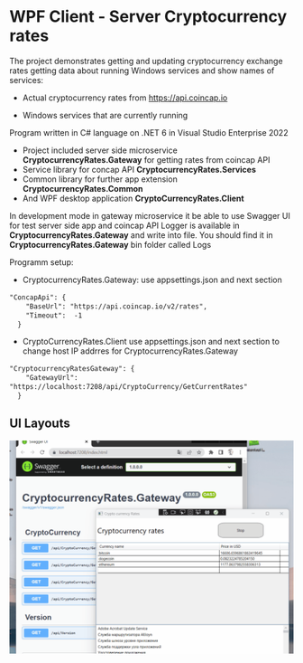 # WPF Client - Server Cryptocurrency rates

The project demonstrates getting and updating cryptocurrency exchange rates getting data about running Windows services and show names of services:

- Actual cryptocurrency rates from https://api.coincap.io

- Windows services that are currently running

Program written in C# language on .NET 6 in Visual Studio Enterprise 2022
- Project included server side microservice **CryptocurrencyRates.Gateway** for getting rates from coincap API
- Service library for concap API **CryptocurrencyRates.Services**
- Common library for further app extension **CryptocurrencyRates.Common**
- And WPF desktop application **CryptoCurrencyRates.Client**

In development mode in gateway microservice it be able to use Swagger UI for test server side app and coincap API
Logger is available in **CryptocurrencyRates.Gateway** and write into file. 
You should find it in **CryptocurrencyRates.Gateway** bin folder called Logs

Programm setup:
- CryptocurrencyRates.Gateway: use appsettings.json and next section
```
"ConcapApi": {
    "BaseUrl": "https://api.coincap.io/v2/rates",
    "Timeout":  -1 
  }
```
  
- CryptoCurrencyRates.Client use appsettings.json and next section to change host IP addrres for CryptocurrencyRates.Gateway
```
"CryptocurrencyRatesGateway": {
    "GatewayUrl": "https://localhost:7208/api/CryptoCurrency/GetCurrentRates"
  }
```
  
  ## UI Layouts
  
  ![](currencyRates.gif)
